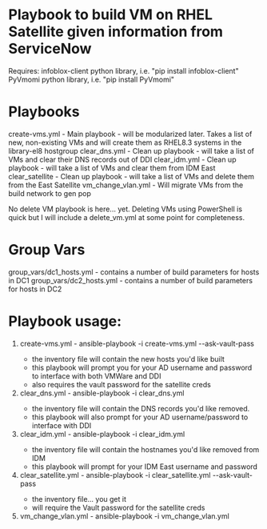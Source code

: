 # Playbook to build VM on RHEL Satellite given information from ServiceNow 

Requires: infoblox-client python library, i.e. "pip install infoblox-client"
          PyVmomi python library, i.e. "pip install PyVmomi"

# Playbooks

create-vms.yml - Main playbook - will be modularized later.  Takes a list of new, non-existing VMs and will create them as RHEL8.3 systems in the library-el8 hostgroup
clear_dns.yml - Clean up playbook - will take a list of VMs and clear their DNS records out of DDI
clear_idm.yml - Clean up playbook - will take a list of VMs and clear them from IDM East
clear_satellite - Clean up playbook - will take a list of VMs and delete them from the East Satellite
vm_change_vlan.yml - Will migrate VMs from the build network to gen pop

No delete VM playbook is here... yet.  Deleting VMs using PowerShell is quick but I will include a delete_vm.yml at some point for completeness.

# Group Vars

group_vars/dc1_hosts.yml - contains a number of build parameters for hosts in DC1
group_vars/dc2_hosts.yml - contains a number of build parameters for hosts in DC2

# Playbook usage:

1. create-vms.yml - ansible-playbook -i <inventory> create-vms.yml --ask-vault-pass
	- the inventory file will contain the new hosts you'd like built
	- this playbook will prompt you for your AD username and password to interface with both VMWare and DDI
	- also requires the vault password for the satellite creds
2. clear_dns.yml - ansible-playbook -i <inventory> clear_dns.yml
	- the inventory file will contain the DNS records you'd like removed.
	- this playbook will also prompt for your AD username/password to interface with DDI
3. clear_idm.yml - ansible-playbook -i <inventory> clear_idm.yml
	- the inventory file will contain the hostnames you'd like removed from IDM
	- this playbook will prompt for your IDM East username and password
4. clear_satellite.yml - ansible-playbook -i <inventory> clear_satellite.yml --ask-vault-pass
	- the inventory file... you get it
  	- will require the Vault password for the satellite creds
5. vm_change_vlan.yml - ansible-playbook -i <inventory> vm_change_vlan.yml
